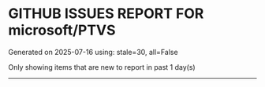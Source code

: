
# GITHUB ISSUES REPORT FOR microsoft/PTVS


Generated on 2025-07-16 using: stale=30, all=False


Only showing items that are new to report in past 1 day(s)


---




















